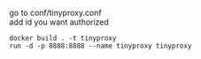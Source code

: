 go to conf/tinyproxy.conf  
add id you want authorized  
```
docker build . -t tinyproxy
run -d -p 8888:8888 --name tinyproxy tinyproxy
```
